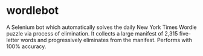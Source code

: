 # wordlebot
A Selenium bot which automatically solves the daily New York Times Wordle puzzle via process of elimination.
It collects a large manifest of 2,315 five-letter words and progressively eliminates from the manifest.
Performs with 100% accuracy.
